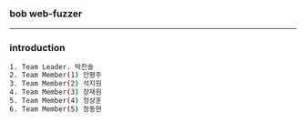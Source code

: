 ### bob web-fuzzer
<hr>

### introduction

```bash
1. Team Leader. 박찬솔
2. Team Member(1) 안평주
3. Team Member(2) 석지원
4. Team Member(3) 장재원
5. Team Member(4) 정상훈
6. Team Member(5) 정동현
```
